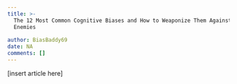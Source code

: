 ```yaml
---
title: >-
  The 12 Most Common Cognitive Biases and How to Weaponize Them Against Your
  Enemies
                 
author: BiasBaddy69
date: NA
comments: []
---
```


[insert article here]